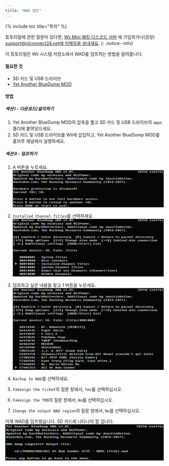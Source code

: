 ```yaml
---
title: "WAD 덤프"
---
```


{% include toc title="목차" %}

튜토리얼에 관한 질문이 있다면, [Wii Mini 해킹 디스코드 서버](https://discord.gg/rc24) 에 가입하거나(권장) [support@riiconnect24.net에 이메일을 보내세요](mailto:support@riiconnect24.net).
{: .notice--info}

이 튜토리얼은 Wii 시스템 저장소에서 WAD를 덤프하는 방법을 알려줍니다.

#### 필요한 것
* SD 카드 및 USB 드라이브
* [Yet Another BlueDump MOD](/assets/files/YABDM.zip)

#### 방법
##### 섹션 I - 다운로드/설치하기

1. Yet Another BlueDump MOD의 압축을 풀고 SD 카드 및 USB 드라이브의 `apps` 폴더에 붙여넣으세요.
2. SD 카드 및 USB 드라이브를 Wii에 삽입하고, Yet Another BlueDump MOD를 홈브루 채널에서 실행하세요.

##### 섹션 II - 덤프하기
1. A 버튼을 누르세요. ![A를 누르세요](/images/DumpWADS/2.png)

2. `Installed Channel Titles`를 선택하세요. ![설치된 채널 타이틀](/images/DumpWADS/3.png)

3. 덤프하고 싶은 내용을 찾고 1 버튼을 누르세요. ![채널 찾기](/images/DumpWADS/4.png)

4. `Backup to WAD`를 선택하세요.
5. `Fakesign the ticket`의 질문 창에서, `Yes`를 선택하십시오.
6. `Fakesign the TMD`의 질문 창에서, `No`를 선택하십시오.
7. `Change the output WAD region`의 질문 창에서, `No`를 선택하십시오.

이제 WAD를 덤프했습니다. SD 카드에 나타나야 할 겁니다. ![완료](/images/DumpWADS/5.png)
